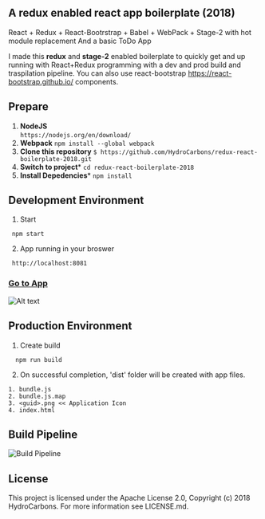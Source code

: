 ## A redux enabled react app boilerplate (2018)
React + Redux + React-Bootrstrap + Babel + WebPack + Stage-2 with hot module replacement
And a basic ToDo App 

I made this **redux** and **stage-2** enabled boilerplate to quickly get and up running with React+Redux programming with a dev and prod build and traspilation pipeline. You can also use react-bootstrap https://react-bootstrap.github.io/ components.

## Prepare
1. **NodeJS**  
``` https://nodejs.org/en/download/ ```
2. **Webpack**
``` npm install --global webpack ```
3. **Clone this repository**
``` $ https://github.com/HydroCarbons/redux-react-boilerplate-2018.git ```
4. **Switch to project***
```cd redux-react-boilerplate-2018```
5. **Install Depedencies***
``` npm install ```

## Development Environment

1. Start
```
 npm start
```

2. App running in your broswer
```
 http://localhost:8081
```

### <a href="http://localhost:8081" target="_blank">Go to App</a>

![Alt text](https://github.com/HydroCarbons/redux-react-boilerplate-2018/blob/master/docs/app.png)

## Production Environment

1. Create build
```
  npm run build
```

2. On successful completion, 'dist' folder will be created with app files.
```
1. bundle.js
2. bundle.js.map
3. <guid>.png << Application Icon
4. index.html
```

## Build Pipeline

![Build Pipeline](https://github.com/HydroCarbons/redux-react-boilerplate-2018/blob/master/docs/workflow.png)


## License
This project is licensed under the Apache License 2.0, Copyright (c) 2018 HydroCarbons. For more information see LICENSE.md.
